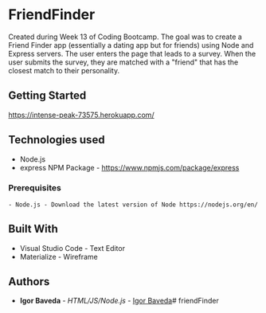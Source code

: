 # FriendFinder


Created during Week 13 of Coding Bootcamp. The goal was to create a Friend Finder app (essentially a dating app but for friends) using Node and Express servers. The user enters the page that leads to a survey. When the user submits the survey, they are matched with a "friend" that has the closest match to their personality.

## Getting Started
https://intense-peak-73575.herokuapp.com/


## Technologies used
- Node.js
- express NPM Package - https://www.npmjs.com/package/express


### Prerequisites

```
- Node.js - Download the latest version of Node https://nodejs.org/en/
```

## Built With

* Visual Studio Code - Text Editor
* Materialize - Wireframe

## Authors

* **Igor Baveda** - *HTML/JS/Node.js* - [Igor Baveda](https://github.com/ibaveda)# friendFinder
